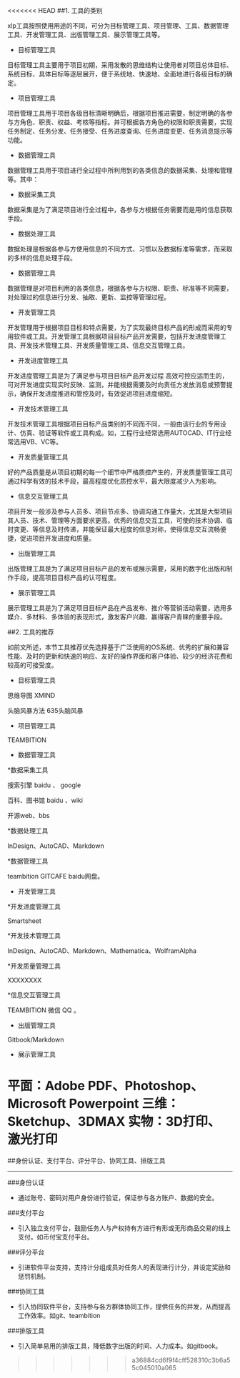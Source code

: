 <<<<<<< HEAD
##1. 工具的类别

xlp工具按照使用用途的不同，可分为目标管理工具、项目管理、工具、数据管理工具、开发管理工具、出版管理工具、展示管理工具等。

* 目标管理工具

目标管理工具主要用于项目初期，采用发散的思维结构让使用者对项目总体目标、系统目标、具体目标等逐层展开，便于系统地、快速地、全面地进行各级目标的确定。

* 项目管理工具

项目管理工具用于项目各级目标清晰明确后，根据项目推进需要，制定明确的各参与方角色、职责、权益、考核等指标。并可根据各方角色的权限和职责需要，实现任务制定、任务分发、任务接受、任务进度查询、任务进度变更、任务消息提示等功能。

* 数据管理工具

数据管理工具用于项目进行全过程中所利用到的各类信息的数据采集、处理和管理等。其中：

* 数据采集工具

数据采集是为了满足项目进行全过程中，各参与方根据任务需要而是用的信息获取手段。

* 数据处理工具

数据处理是根据各参与方使用信息的不同方式、习惯以及数据标准等需求，而采取的多样的信息处理手段。

* 数据管理工具

数据管理是对项目利用的各类信息，根据各参与方权限、职责、标准等不同需要，对处理过的信息进行分发、抽取、更新、监控等管理过程。

* 开发管理工具

开发管理用于根据项目目标和特点需要，为了实现最终目标产品的形成而采用的专用软件或工具。开发管理工具根据项目目标产品开发需要，包括开发进度管理工具、开发技术管理工具、开发质量管理工具、信息交互管理工具。

* 开发进度管理工具

开发进度管理工具是为了满足参与项目目标产品开发过程
高效可控应运而生的，可对开发进度实现实时反映、监测，并能根据需要及时向责任方发放消息或预警提示，确保开发进度推进和管控及时，有效促进项目进度缩短。

* 开发技术管理工具

开发技术管理工具根据项目目标产品类别的不同而不同，一般由该行业的专用设计、仿真、验证等软件或工具构成。如，工程行业经常选用AUTOCAD、IT行业经常选用VB、VC等。

* 开发质量管理工具

好的产品质量是从项目初期的每一个细节中严格质控产生的，开发质量管理工具可通过科学有效的技术手段，最高程度优化质控水平，最大限度减少人为影响。

* 信息交互管理工具

项目开发一般涉及参与人员多、项目节点多、协调沟通工作量大，尤其是大型项目其人员、技术、管理等方面要求更高。优秀的信息交互工具，可使的技术协调、临时变更、等信息及时传递，并能保证最大程度的信息对称，使得信息交互流畅便捷，促进项目开发进度和质量。


* 出版管理工具

出版管理工具是为了满足项目目标产品的发布或展示需要，采用的数字化出版和制作手段，提高项目目标产品的认可程度。

* 展示管理工具

展示管理工具是为了满足项目目标产品在产品发布、推介等营销活动需要，选用多媒介、多材料、多体验的表现形式，激发客户兴趣、赢得客户青睐的重要手段。

##2. 工具的推荐

如前文所述，本节工具推荐优先选择基于广泛使用的OS系统、优秀的扩展和兼容性能、及时的更新和快速的响应、友好的操作界面和客户体验、较少的经济花费和较高的可接受度。

* 目标管理工具

思维导图        XMIND

头脑风暴方法    635头脑风暴

* 项目管理工具

TEAMBITION

* 数据管理工具


*数据采集工具

搜索引擎  baidu 、 google

百科、图书馆    baidu 、wiki

开源web、bbs

*数据处理工具

InDesign、AutoCAD、Markdown

*数据管理工具

teambition   GITCAFE    baidu网盘。

* 开发管理工具


*开发进度管理工具

Smartsheet

*开发技术管理工具

InDesign、AutoCAD、Markdown、Mathematica、WolframAlpha

*开发质量管理工具

XXXXXXXX

*信息交互管理工具

TEAMBITION  微信  QQ  。


* 出版管理工具

Gitbook/Markdown

* 展示管理工具

平面：Adobe PDF、Photoshop、Microsoft Powerpoint
三维：Sketchup、3DMAX
实物：3D打印、激光打印
=======
##身份认证、支付平台、评分平台、协同工具、排版工具


------------------------------------------------------
###身份认证
- 通过账号、密码对用户身份进行验证，保证参与各方账户、数据的安全。

###支付平台
- 引入独立支付平台，鼓励任务人与产权持有方进行有形或无形商品交易的线上支付。如币付宝支付平台。

###评分平台
- 引进软件平台支持，支持计分组成员对任务人的表现进行计分，并设定奖励和惩罚机制。

###协同工具
- 引入协同软件平台，支持参与各方群体协同工作，提供任务的并发，从而提高工作效率。如git、teambition

###排版工具
- 引入简单易用的排版工具，降低数字出版的时间、人力成本。如gitbook。

>>>>>>> a36884cd6f9f4cff528310c3b6a55c045010a065
